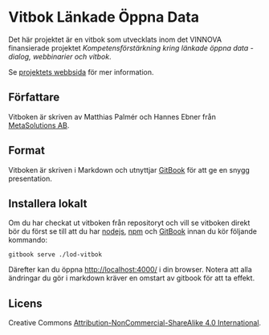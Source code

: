 # Vitbok Länkade Öppna Data

Det här projektet är en vitbok som utvecklats inom det VINNOVA finansierade projektet
*Kompetensförstärkning kring länkade öppna data - dialog, webbinarier och vitbok*.

Se [projektets webbsida](http://lankadedata.se) för mer information.

## Författare

Vitboken är skriven av Matthias Palmér och Hannes Ebner från [MetaSolutions AB](http://metasolutions.se).

## Format
Vitboken är skriven i Markdown och utnyttjar [GitBook](http://www.gitbook.io/) för att ge en snygg presentation.

## Installera lokalt
Om du har checkat ut vitboken från repositoryt och vill se vitboken direkt bör du först se till att du
har [nodejs](http://nodejs.org/), [npm](https://www.npmjs.org/) och [GitBook](http://www.gitbook.io/)
innan du kör följande kommando:

    gitbook serve ./lod-vitbok

Därefter kan du öppna [http://localhost:4000/](http://localhost:4000/) i din browser.
Notera att alla ändringar du gör i markdown kräver en omstart av gitbook för att ta effekt.

## Licens
Creative Commons [Attribution-NonCommercial-ShareAlike 4.0 International](http://creativecommons.org/licenses/by-nc-sa/4.0/).
